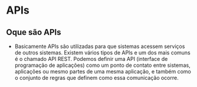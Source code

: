 # APIs 

## Oque são APIs 
- Basicamente APIs são utilizadas para que sistemas acessem serviços de outros sistemas. Existem vários tipos de APIs e um dos mais comuns é o chamado API REST. Podemos definir uma API (interface de programação de aplicações) como um ponto de contato entre sistemas, aplicações ou mesmo partes de uma mesma aplicação, e também como o conjunto de regras que definem como essa comunicação ocorre.